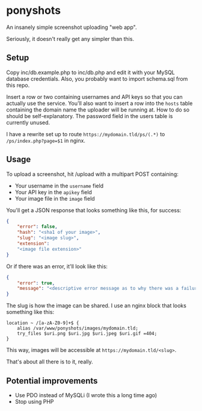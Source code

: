 ponyshots
=========

An insanely simple screenshot uploading "web app".

Seriously, it doesn't really get any simpler than this.

## Setup

Copy inc/db.example.php to inc/db.php and edit it with your MySQL database credentials. Also, you probably want to import schema.sql from this repo.

Insert a row or two containing usernames and API keys so that you can actually use the service. You'll also want to insert a row into the `hosts` table containing the domain name the uploader will be running at. How to do so should be self-explanatory. The password field in the users table is currently unused.

I have a rewrite set up to route `https://mydomain.tld/ps/(.*)` to `/ps/index.php?page=$1` in nginx.

## Usage

To upload a screenshot, hit /upload with a multipart POST containing:

* Your username in the `username` field
* Your API key in the `apikey` field
* Your image file in the `image` field

You'll get a JSON response that looks something like this, for success:

```json
{
    "error": false,
    "hash": "<sha1 of your image>",
    "slug": "<image slug>",
    "extension":
    "<image file extension>"
}
```

Or if there was an error, it'll look like this:

```json
{
    "error": true,
    "message": "<descriptive error message as to why there was a failure>"
}
```

The slug is how the image can be shared. I use an nginx block that looks something like this:

```nginx
location ~ /[a-zA-Z0-9]+$ {
    alias /var/www/ponyshots/images/mydomain.tld;
    try_files $uri.png $uri.jpg $uri.jpeg $uri.gif =404;
}
```

This way, images will be accessible at `https://mydomain.tld/<slug>`.

That's about all there is to it, really.

## Potential improvements

* Use PDO instead of MySQLi (I wrote this a long time ago)
* Stop using PHP
